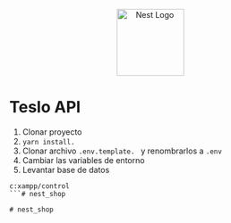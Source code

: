 <p align="center">
  <a href="http://nestjs.com/" target="blank"><img src="https://nestjs.com/img/logo-small.svg" width="120" alt="Nest Logo" /></a>
</p>

# Teslo API

1. Clonar proyecto
2. ```yarn install. ```
3. Clonar archivo ```.env.template. ``` y renombrarlos a ```.env```
4. Cambiar las variables de entorno
5. Levantar base de datos

```
c:xampp/control
```#   n e s t _ s h o p  
 #   n e s t _ s h o p  
 